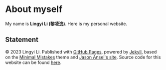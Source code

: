 # About myself

My name is **Lingyi Li (黎凌逸)**. Here is my personal website.

## Statement

© 2023 Lingyi Li. Published with [GitHub Pages](https://pages.github.com/), powered by [Jekyll](https://jekyllrb.com/), based on the [Minimal Mistakes](https://mademistakes.com/) theme and [Jason Ansel&#39;s site](https://github.com/jansel/jansel.github.io). Source code for this website can be found [here](https://github.com/lingyili2000/lingyili2000.github.io).
